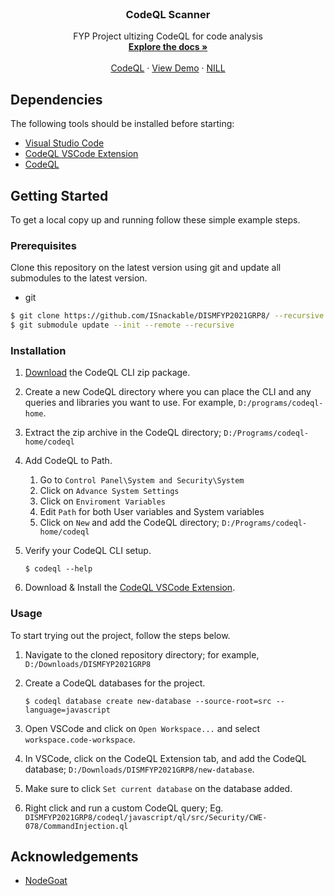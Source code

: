 <br />
<p align="center">
  
  <h3 align="center">CodeQL Scanner</h3>

  <p align="center">
    FYP Project ultizing CodeQL for code analysis
    <br />
    <a href="https://github.com/ISnackable/DISMFYP2021GRP8/"><strong>Explore the docs »</strong></a>
    <br />
    <br />
    <a href="https://github.com/github/codeql">CodeQL</a>
    ·
    <a href="https://www.youtube.com/watch?v=Y6PjAaZKNYk">View Demo</a>
    ·
    <a href="#">NILL</a>
</p>


## Dependencies

The following tools should be installed before starting:
* [Visual Studio Code](https://code.visualstudio.com/)
* [CodeQL VSCode Extension](https://marketplace.visualstudio.com/items?itemName=GitHub.vscode-codeql)
* [CodeQL](https://github.com/github/codeql)

## Getting Started

To get a local copy up and running follow these simple example steps.

### Prerequisites

Clone this repository on the latest version using git and update all submodules to the latest version.
* git
```sh
$ git clone https://github.com/ISnackable/DISMFYP2021GRP8/ --recursive
$ git submodule update --init --remote --recursive
```

### Installation

1. [Download](https://github.com/github/codeql-cli-binaries/releases) the CodeQL CLI zip package.
2. Create a new CodeQL directory where you can place the CLI and any queries and libraries you want to use. For example, `D:/programs/codeql-home`.
3. Extract the zip archive in the CodeQL directory; `D:/Programs/codeql-home/codeql`
4. Add CodeQL to Path.
    1. Go to `Control Panel\System and Security\System`
    2. Click on `Advance System Settings`
    3. Click on `Enviroment Variables`
    4. Edit `Path` for both User variables and System variables
    5. Click on `New` and add the CodeQL directory; `D:/Programs/codeql-home/codeql`

5. Verify your CodeQL CLI setup.

    ```
    $ codeql --help
    ```
6. Download & Install the [CodeQL VSCode Extension](https://marketplace.visualstudio.com/items?itemName=GitHub.vscode-codeql).

### Usage

To start trying out the project, follow the steps below.

1. Navigate to the cloned repository directory; for example, `D:/Downloads/DISMFYP2021GRP8`
2. Create a CodeQL databases for the project.

    ```
    $ codeql database create new-database --source-root=src --language=javascript
    ```
3. Open VSCode and click on `Open Workspace...` and select `workspace.code-workspace`.
4. In VSCode, click on the CodeQL Extension tab, and add the CodeQL database; `D:/Downloads/DISMFYP2021GRP8/new-database`.
5. Make sure to click `Set current database` on the database added.
6. Right click and run a custom CodeQL query; Eg. `DISMFYP2021GRP8/codeql/javascript/ql/src/Security/CWE-078/CommandInjection.ql`

## Acknowledgements

- [NodeGoat](https://github.com/OWASP/NodeGoat)
